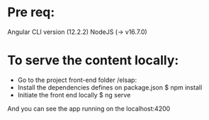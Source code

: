 # Pre req:
Angular CLI  version (12.2.2)
NodeJS (-> v16.7.0)

# To serve the content locally:
- Go to the project front-end folder /elsap:
- Install the dependencies defines on package.json
$ npm install 
- Initiate the front end locally 
$ ng serve

And you can see the app running on the localhost:4200

